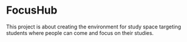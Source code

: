 # FocusHub
This project is about creating the environment for study space targeting students where people can come and focus on their studies.
